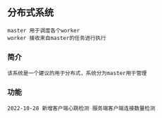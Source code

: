 ## 分布式系统


```
master 用于调度各个worker 
worker 接收来自master的任务进行执行
```
### 简介
```
该系统是一个建议的用于分布式，系统分为master用于管理

```
### 功能
```
2022-10-28 新增客户端心跳检测 服务端客户端连接数量检测

```
